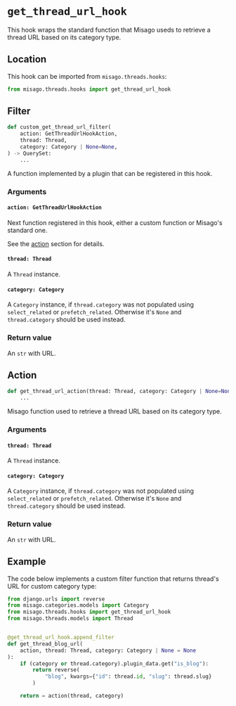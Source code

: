 # `get_thread_url_hook`

This hook wraps the standard function that Misago useds to retrieve a thread URL based on its category type.


## Location

This hook can be imported from `misago.threads.hooks`:

```python
from misago.threads.hooks import get_thread_url_hook
```


## Filter

```python
def custom_get_thread_url_filter(
    action: GetThreadUrlHookAction,
    thread: Thread,
    category: Category | None=None,
) -> QuerySet:
    ...
```

A function implemented by a plugin that can be registered in this hook.


### Arguments

#### `action: GetThreadUrlHookAction`

Next function registered in this hook, either a custom function or Misago's standard one.

See the [action](#action) section for details.


#### `thread: Thread`

A `Thread` instance.


#### `category: Category`

A `Category` instance, if `thread.category` was not populated using `select_related` or `prefetch_related`. Otherwise it's `None` and `thread.category` should be used instead.


### Return value

An `str` with URL.


## Action

```python
def get_thread_url_action(thread: Thread, category: Category | None=None) -> QuerySet:
    ...
```

Misago function used to retrieve a thread URL based on its category type.


### Arguments

#### `thread: Thread`

A `Thread` instance.


#### `category: Category`

A `Category` instance, if `thread.category` was not populated using `select_related` or `prefetch_related`. Otherwise it's `None` and `thread.category` should be used instead.


### Return value

An `str` with URL.


## Example

The code below implements a custom filter function that returns thread's URL for custom category type:

```python
from django.urls import reverse
from misago.categories.models import Category
from misago.threads.hooks import get_thread_url_hook
from misago.threads.models import Thread


@get_thread_url_hook.append_filter
def get_thread_blog_url(
    action, thread: Thread, category: Category | None = None
):
    if (category or thread.category).plugin_data.get("is_blog"):
        return reverse(
            "blog", kwargs={"id": thread.id, "slug": thread.slug}
        )

    return = action(thread, category)
```